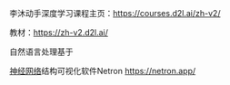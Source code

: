 
李沐动手深度学习课程主页：https://courses.d2l.ai/zh-v2/

教材：https://zh-v2.d2l.ai/

自然语言处理基于

[神经网络](https://so.csdn.net/so/search?q=%E7%A5%9E%E7%BB%8F%E7%BD%91%E7%BB%9C&spm=1001.2101.3001.7020)结构可视化软件Netron
https://netron.app/

